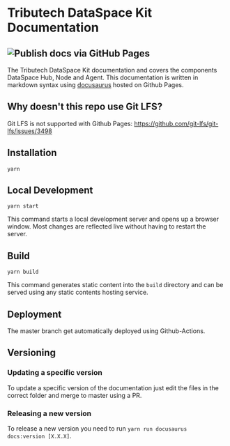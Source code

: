 # Tributech DataSpace Kit Documentation

## ![Publish docs via GitHub Pages](https://github.com/tributech-solutions/tributech-DSK-docs/workflows/Publish%20docs%20via%20GitHub%20Pages/badge.svg?branch=master)

The Tributech DataSpace Kit documentation and covers the components DataSpace Hub, Node and Agent.
This documentation is written in markdown syntax using [docusaurus](https://docusaurus.io/docs/) hosted on Github Pages.

## Why doesn't this repo use Git LFS?

Git LFS is not supported with Github Pages: https://github.com/git-lfs/git-lfs/issues/3498

## Installation

```console
yarn
```

## Local Development

```console
yarn start
```

This command starts a local development server and opens up a browser window. Most changes are reflected live without having to restart the server.

## Build

```console
yarn build
```

This command generates static content into the `build` directory and can be served using any static contents hosting service.

## Deployment

The master branch get automatically deployed using Github-Actions.

## Versioning

### Updating a specific version

To update a specific version of the documentation just edit the files in the correct folder and merge to master using a PR.

### Releasing a new version

To release a new version you need to run `yarn run docusaurus docs:version [X.X.X]`.

